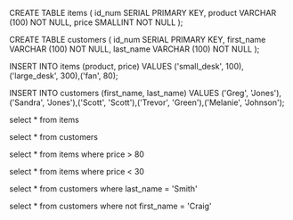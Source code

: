 CREATE TABLE items  (
	id_num SERIAL PRIMARY KEY,
    product VARCHAR (100) NOT NULL,
    price SMALLINT NOT NULL
);

CREATE TABLE customers  (
	id_num SERIAL PRIMARY KEY,
    first_name VARCHAR (100) NOT NULL,
    last_name VARCHAR (100) NOT NULL
);

INSERT INTO items (product, price)
VALUES ('small_desk', 100),('large_desk', 300),('fan', 80);

INSERT INTO customers (first_name, last_name)
VALUES ('Greg', 'Jones'),('Sandra', 'Jones'),('Scott', 'Scott'),('Trevor', 'Green'),('Melanie', 'Johnson');

select * from items

select * from customers

select * from items where price > 80

select * from items where price < 30

select * from customers where last_name = 'Smith'

select * from customers where not first_name = 'Craig'